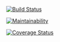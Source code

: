 [![Build Status](https://travis-ci.org/PeterCapo/flaskapp.svg?branch=develop)](https://travis-ci.org/PeterCapo/flaskapp)

[![Maintainability](https://api.codeclimate.com/v1/badges/063bff4a373885ed0126/maintainability)](https://codeclimate.com/github/PeterCapo/flaskapp/maintainability)

[![Coverage Status](https://coveralls.io/repos/github/PeterCapo/flaskapp/badge.svg?branch=develop)](https://coveralls.io/github/PeterCapo/flaskapp?branch=develop)